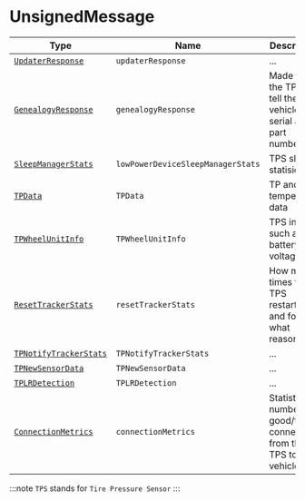 # UnsignedMessage

Type|Name|Description|Repeated?
-|-|-|-
[`UpdaterResponse`](updaterres)|`updaterResponse`|...|no
[`GenealogyResponse`](genres)|`genealogyResponse`|Made for the TPS to tell the vehicle their serial and part number|no
[`SleepManagerStats`](sleepmanstats)|`lowPowerDeviceSleepManagerStats`|TPS sleep statisics|no
[`TPData`](tpdata)|`TPData`|TP and temperature data|no
[`TPWheelUnitInfo`](tpwhlunitinfo)|`TPWheelUnitInfo`|TPS info such as battery voltage|no
[`ResetTrackerStats`](rsttrckrstats)|`resetTrackerStats`|How many times the TPS restarted and for what reasons|no
[`TPNotifyTrackerStats`](tpnotiftrckrstats)|`TPNotifyTrackerStats`|...|no
[`TPNewSensorData`](tpnewsensdata)|`TPNewSensorData`|...|no
[`TPLRDetection`](tplrdetect)|`TPLRDetection`|...|no
[`ConnectionMetrics`](connmetrics)|`connectionMetrics`|Statistics on number of good/failed connections from the TPS to the vehicle|no

:::note
`TPS` stands for `Tire Pressure Sensor`
:::